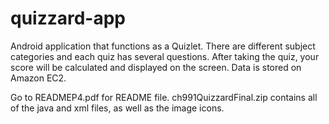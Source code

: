 # quizzard-app
Android application that functions as a Quizlet. There are different subject categories and each quiz has several questions. After taking the quiz, your score will be calculated and displayed on the screen. Data is stored on Amazon EC2.

Go to READMEP4.pdf for README file.
ch991QuizzardFinal.zip contains all of the java and xml files, as well as the image icons.
